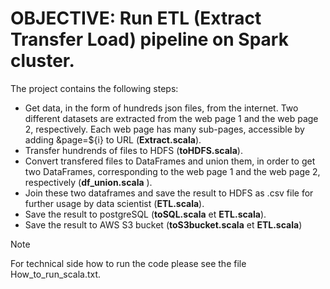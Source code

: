 # OBJECTIVE: Run ETL (Extract Transfer Load) pipeline on Spark cluster.
The project contains the following steps:
* Get data, in the form of hundreds json files, from the internet. Two different datasets are extracted from the web page 1 and the web page 2, respectively. Each web page has many sub-pages, accessible by adding &page=${i} to URL (**Extract.scala**).
* Transfer hundrends of files to HDFS (**toHDFS.scala**). 
* Convert transfered files to DataFrames and union them, in order to get two DataFrames, corresponding to the web page 1 and the web page 2, respectively (**df_union.scala** ).
* Join these two dataframes and save the result to HDFS as .csv file for further usage by data scientist (**ETL.scala**).
* Save the result to postgreSQL (**toSQL.scala** et **ETL.scala**).
* Save the result to AWS S3 bucket (**toS3bucket.scala** et **ETL.scala**)
> [!NOTE]
> For technical side how to run the code please see the file How_to_run_scala.txt.
